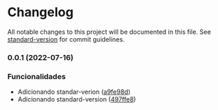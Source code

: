 # Changelog

All notable changes to this project will be documented in this file. See [standard-version](https://github.com/conventional-changelog/standard-version) for commit guidelines.

### 0.0.1 (2022-07-16)


### Funcionalidades

* Adicionando standar-verion ([a9fe98d](https://github.com/celsonery/app-bolao/commit/a9fe98d4e02317a8df8c94cfab807bcb9acb2573))
* Adicionando standard-version ([497ffe8](https://github.com/celsonery/app-bolao/commit/497ffe88a043ff7b1e83166d865e091a1301f2fa))
